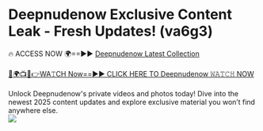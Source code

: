 # Deepnudenow Exclusive Content Leak - Fresh Updates! (va6g3)

🔥 ACCESS NOW 🌍==►► <a href="https://tinyurl.com/yc657z5k" rel="nofollow">Deepnudenow Latest Collection</a>
<br><br>
[🔴🌍📺📱👉WA𝚃CH Now==►► CLICK HERE TO Deepnudenow 𝚆𝙰𝚃𝙲𝙷 NOW](https://tinyurl.com/yc657z5k)
<br><br>
Unlock Deepnudenow's private videos and photos today! Dive into the newest 2025 content updates and explore exclusive material you won’t find anywhere else.
<br>
<a href="https://tinyurl.com/yc657z5k" rel="nofollow" data-target="animated-image.originalLink"><img src="https://camo.githubusercontent.com/8a4f000d20f83aca3bf7ec5f350d767afa0574a8a352519fd8cfa583a6f93a33/68747470733a2f2f692e696d6775722e636f6d2f644a486b345a712e676966" data-canonical-src="https://i.imgur.com/dJHk4Zq.gif" style="max-width: 100%; display: inline-block;" data-target="animated-image.originalImage"></a>
<br>
